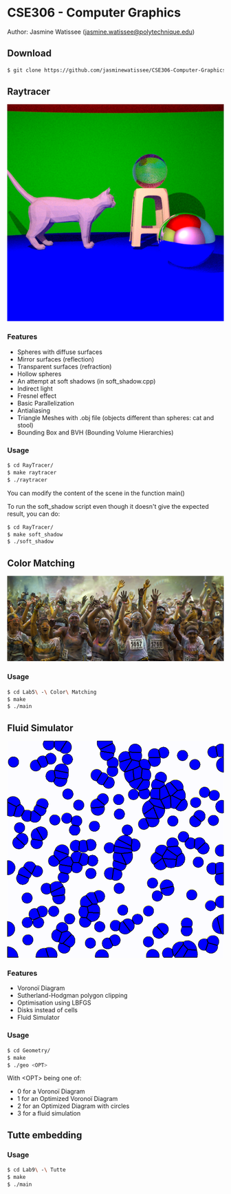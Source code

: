 # CSE306 - Computer Graphics

Author: Jasmine Watissee (jasmine.watissee@polytechnique.edu)

## Download

```sh
$ git clone https://github.com/jasminewatissee/CSE306-Computer-Graphics.git
```

## Raytracer

![Final Image](RayTracer/images/image.png)

### Features
- Spheres with diffuse surfaces
- Mirror surfaces (reflection)
- Transparent surfaces (refraction)
- Hollow spheres
- An attempt at soft shadows (in soft_shadow.cpp)
- Indirect light
- Fresnel effect
- Basic Parallelization
- Antialiasing
- Triangle Meshes with .obj file (objects different than spheres: cat and stool)
- Bounding Box and BVH (Bounding Volume Hierarchies)

### Usage

```sh
$ cd RayTracer/
$ make raytracer
$ ./raytracer
```

You can modify the content of the scene in the function main() 

To run the soft_shadow script even though it doesn't give the expected result, you can do:

```sh
$ cd RayTracer/
$ make soft_shadow
$ ./soft_shadow
```

## Color Matching

![Final Image](Lab5%20-%20Color%20Matching/image_color_matched.png)

### Usage

```sh
$ cd Lab5\ -\ Color\ Matching
$ make
$ ./main
```

## Fluid Simulator
![Final Image](Geometry/results/animation.gif)

### Features
- Voronoï Diagram
- Sutherland-Hodgman polygon clipping
- Optimisation using LBFGS
- Disks instead of cells
- Fluid Simulator

### Usage

```sh
$ cd Geometry/
$ make
$ ./geo <OPT>
```

With \<OPT> being one of:
- 0 for a Voronoï Diagram
- 1 for an Optimized Voronoï Diagram
- 2 for an Optimized Diagram with circles
- 3 for a fluid simulation

## Tutte embedding

### Usage

```sh
$ cd Lab9\ -\ Tutte
$ make
$ ./main
```
